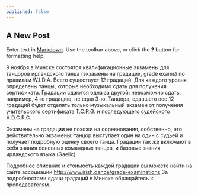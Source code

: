 ```yaml
---
published: false
---
```


## A New Post

Enter text in [Markdown](http://daringfireball.net/projects/markdown/). Use the toolbar above, or click the **?** button for formatting help.

9 ноября в Минске состоятся квалификационные экзамены для танцоров ирландского танца  (экзамены на градации, grade exams) по правилам W.I.D.A. 
Всего существует 12 градаций. Для каждого уровня определены танцы, которые необходимо сдать для получения сертификата. Градации сдаются одна за другой: невозможно сдать, например, 4-ю градацию, не сдав 3-ю. Танцора, сдавшего все 12 градаций будет отделять только музыкальный экзамен от получения учительского сертификата T.C.R.G. и последующего судейского A.D.C.R.G.
 
Экзамены на градации не похожи на соревнования, собственно, это действительно экзамены: танцор выступает один на один с судьей и получает подробную оценку своего танца. Градации так же включают в себя знания основных командных танцев, и базовые знания ирландского языка (Gaelic)
 
Подробное описание и стоимость каждой градации вы можете найти на сайте ассоциации http://www.irish.dance/grade-examinations За подробностями сдачи градаций в Минске обращайтесь к преподавателям.